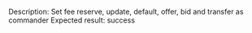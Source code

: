 Description: Set fee reserve, update, default, offer, bid and transfer as commander
Expected result: success